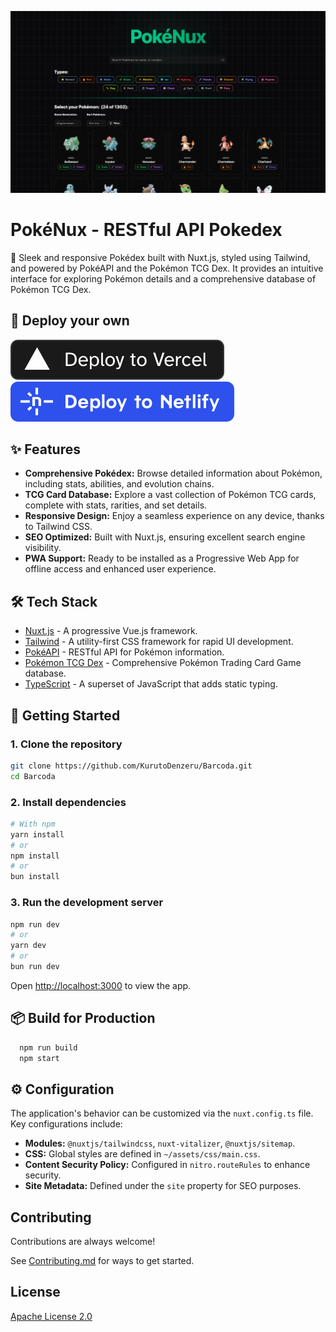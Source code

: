 ![PokéNux](/public/OpenGraph.webp)

# PokéNux - RESTful API Pokedex

🧬 Sleek and responsive Pokédex built with Nuxt.js, styled using Tailwind, and powered by PokéAPI and the Pokémon TCG Dex. It provides an intuitive interface for exploring Pokémon details and a comprehensive database of Pokémon TCG Dex.

## 🚀 Deploy your own

[![Deploy with Vercel](_deploy_vercel.svg)](https://vercel.com/new/clone?repository-url=https://github.com/KurutoDenzeru/PokéNux)  [![Deploy with Netlify](_deploy_netlify.svg)](https://app.netlify.com/start/deploy?repository=https://github.com/KurutoDenzeru/PokéNux)


## ✨ Features

- **Comprehensive Pokédex:** Browse detailed information about Pokémon, including stats, abilities, and evolution chains.
- **TCG Card Database:** Explore a vast collection of Pokémon TCG cards, complete with stats, rarities, and set details.
- **Responsive Design:** Enjoy a seamless experience on any device, thanks to Tailwind CSS.
- **SEO Optimized:** Built with Nuxt.js, ensuring excellent search engine visibility.
- **PWA Support:** Ready to be installed as a Progressive Web App for offline access and enhanced user experience.

## 🛠️ Tech Stack

- [Nuxt.js](https://nuxt.com/) - A progressive Vue.js framework.
- [Tailwind](https://tailwindcss.com/) - A utility-first CSS framework for rapid UI development.
- [PokéAPI](https://pokeapi.co/) - RESTful API for Pokémon information.
- [Pokémon TCG Dex](https://https://tcgdex.dev/) - Comprehensive Pokémon Trading Card Game database.
- [TypeScript](https://www.typescriptlang.org/) - A superset of JavaScript that adds static typing.


## 🚀 Getting Started

### 1. Clone the repository

```bash
git clone https://github.com/KurutoDenzeru/Barcoda.git
cd Barcoda
```

### 2. Install dependencies

```bash
# With npm
yarn install
# or
npm install
# or
bun install
```

### 3. Run the development server

```bash
npm run dev
# or
yarn dev
# or
bun run dev
```

Open [http://localhost:3000](http://localhost:3000) to view the app.

## 📦 Build for Production

```bash
  npm run build
  npm start
```

## ⚙️ Configuration

The application's behavior can be customized via the `nuxt.config.ts` file. Key configurations include:

- **Modules:** `@nuxtjs/tailwindcss`, `nuxt-vitalizer`, `@nuxtjs/sitemap`.
- **CSS:** Global styles are defined in `~/assets/css/main.css`.
- **Content Security Policy:** Configured in `nitro.routeRules` to enhance security.
- **Site Metadata:** Defined under the `site` property for SEO purposes.


## Contributing

Contributions are always welcome!

See [Contributing.md](Contributing.md) for ways to get started.

## License

[Apache License 2.0](LICENSE)

